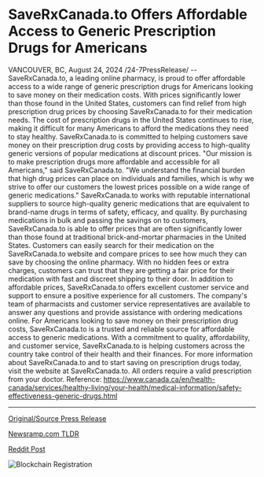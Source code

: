 # SaveRxCanada.to Offers Affordable Access to Generic Prescription Drugs for Americans

VANCOUVER, BC, August 24, 2024 /24-7PressRelease/ -- SaveRxCanada.to, a leading online pharmacy, is proud to offer affordable access to a wide range of generic prescription drugs for Americans looking to save money on their medication costs. With prices significantly lower than those found in the United States, customers can find relief from high prescription drug prices by choosing SaveRxCanada.to for their medication needs.  The cost of prescription drugs in the United States continues to rise, making it difficult for many Americans to afford the medications they need to stay healthy. SaveRxCanada.to is committed to helping customers save money on their prescription drug costs by providing access to high-quality generic versions of popular medications at discount prices.  "Our mission is to make prescription drugs more affordable and accessible for all Americans," said SaveRxCanada.to. "We understand the financial burden that high drug prices can place on individuals and families, which is why we strive to offer our customers the lowest prices possible on a wide range of generic medications."  SaveRxCanada.to works with reputable international suppliers to source high-quality generic medications that are equivalent to brand-name drugs in terms of safety, efficacy, and quality. By purchasing medications in bulk and passing the savings on to customers, SaveRxCanada.to is able to offer prices that are often significantly lower than those found at traditional brick-and-mortar pharmacies in the United States.  Customers can easily search for their medication on the SaveRxCanada.to website and compare prices to see how much they can save by choosing the online pharmacy. With no hidden fees or extra charges, customers can trust that they are getting a fair price for their medication with fast and discreet shipping to their door.  In addition to affordable prices, SaveRxCanada.to offers excellent customer service and support to ensure a positive experience for all customers. The company's team of pharmacists and customer service representatives are available to answer any questions and provide assistance with ordering medications online.  For Americans looking to save money on their prescription drug costs, SaveRxCanada.to is a trusted and reliable source for affordable access to generic medications. With a commitment to quality, affordability, and customer service, SaveRxCanada.to is helping customers across the country take control of their health and their finances.  For more information about SaveRxCanada.to and to start saving on prescription drugs today, visit the website at SaveRxCanada.to. All orders require a valid prescription from your doctor.  Reference: https://www.canada.ca/en/health-canada/services/healthy-living/your-health/medical-information/safety-effectiveness-generic-drugs.html 

---

[Original/Source Press Release](https://www.24-7pressrelease.com/press-release/513752/saverxcanadato-offers-affordable-access-to-generic-prescription-drugs-for-americans)
                    

[Newsramp.com TLDR](None) 



[Reddit Post](https://www.reddit.com/r/newsramp/comments/1f1rji4/saverxcanadato_offers_affordable_access_to/) 



![Blockchain Registration](https://cdn.newsramp.app/24-7PressRelease/qrcode/248/26/bold1SmN.webp)